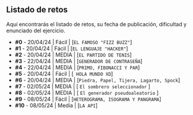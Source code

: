 ## Listado de retos

Aquí encontrarás el listado de retos, su fecha de publicación, dificultad y enunciado del ejercicio. 

* **#0** - 20/04/24 | Fácil | [`EL FAMOSO "FIZZ BUZZ"`]
* **#1** - 20/04/24 | Fácil | [`EL LENGUAJE "HACKER"`]
* **#2** - 20/04/24 | MEDIA | [`EL PARTIDO DE TENIS`]
* **#3** - 22/04/24 | MEDIA | [`GENERADOR DE CONTRASEÑA`]
* **#4** - 22/04/24 | MEDIA | [`PRIMO, FIBONACCI Y PAR`]
* **#5** - 20/04/24 | Fácil | [` HOLA MUNDO XD`]
* **#6** - 20/04/24 | MEDIA | [`Piedra, Papel, Tijera, Lagarto, Spock`]
* **#7** - 02/05/24 | MEDIA | [ `El sombrero seleccionador` ] 
* **#8** - 02/05/24 | MEDIA | [ `El generador pseudoaleatorio` ] 
* **#9** - 08/05/24 | Fácil | [`HETEROGRAMA, ISOGRAMA Y PANGRAMA`]
* **#10** - 08/05/24 | Media | [`LA API`]